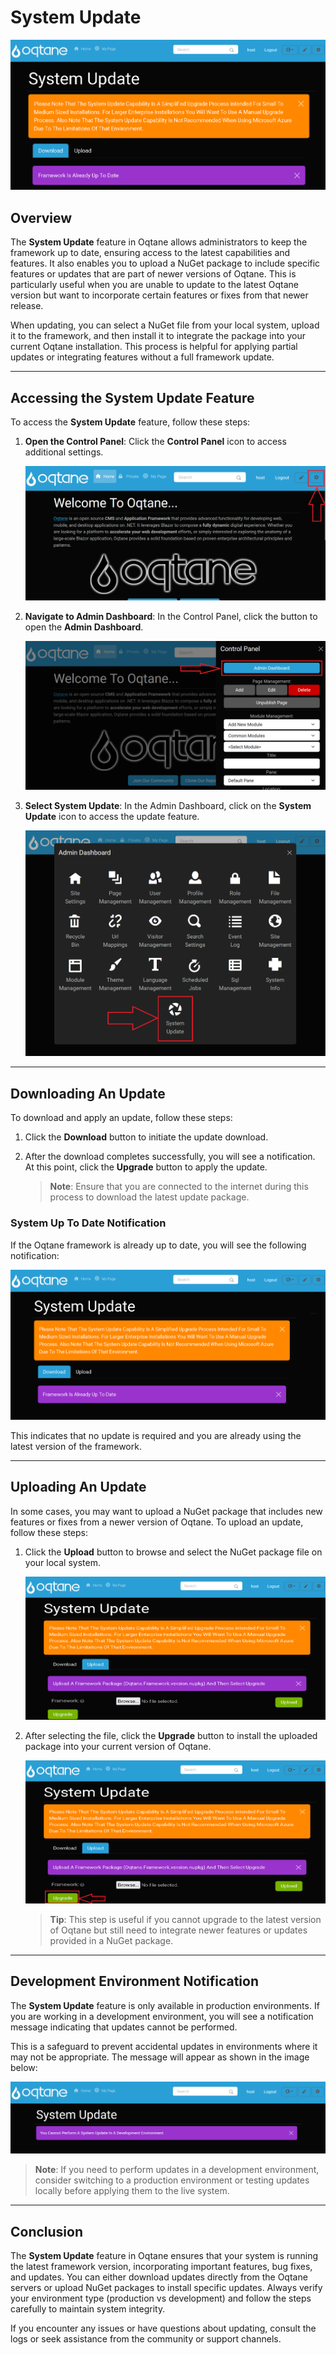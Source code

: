 # System Update

![System Update](./assets/system-update.png)

## Overview

The **System Update** feature in Oqtane allows administrators to keep the framework up to date, ensuring access to the latest capabilities and features. It also enables you to upload a NuGet package to include specific features or updates that are part of newer versions of Oqtane. This is particularly useful when you are unable to update to the latest Oqtane version but want to incorporate certain features or fixes from that newer release.

When updating, you can select a NuGet file from your local system, upload it to the framework, and then install it to integrate the package into your current Oqtane installation. This process is helpful for applying partial updates or integrating features without a full framework update.

---

## Accessing the System Update Feature

To access the **System Update** feature, follow these steps:

1. **Open the Control Panel**: Click the **Control Panel** icon to access additional settings.

   ![Control Panel Icon](./assets/control-panel-button.png)

2. **Navigate to Admin Dashboard**: In the Control Panel, click the button to open the **Admin Dashboard**.

   ![Open Admin Dashboard](./assets/control-panel-admin-dashboard-button.png)

3. **Select System Update**: In the Admin Dashboard, click on the **System Update** icon to access the update feature.

   ![Admin Dashboard System Update](./assets/admin-dashboard-system-update.png)

---

## Downloading An Update

To download and apply an update, follow these steps:

1. Click the **Download** button to initiate the update download.

2. After the download completes successfully, you will see a notification. At this point, click the **Upgrade** button to apply the update.

   > **Note**: Ensure that you are connected to the internet during this process to download the latest update package.

### System Up To Date Notification

If the Oqtane framework is already up to date, you will see the following notification:

![System Update Up To Date Notification](./assets/system-update-system-up-to-date-notification.png)

This indicates that no update is required and you are already using the latest version of the framework.

---

## Uploading An Update

In some cases, you may want to upload a NuGet package that includes new features or fixes from a newer version of Oqtane. To upload an update, follow these steps:

1. Click the **Upload** button to browse and select the NuGet package file on your local system.

   ![System Update Upload](./assets/system-update-upload.png)

2. After selecting the file, click the **Upgrade** button to install the uploaded package into your current version of Oqtane.

   ![System Update Upgrade Button](./assets/system-update-upload-upgrade-button.png)

   > **Tip**: This step is useful if you cannot upgrade to the latest version of Oqtane but still need to integrate newer features or updates provided in a NuGet package.

---

## Development Environment Notification

The **System Update** feature is only available in production environments. If you are working in a development environment, you will see a notification message indicating that updates cannot be performed.

This is a safeguard to prevent accidental updates in environments where it may not be appropriate. The message will appear as shown in the image below:

![System Update Development Environment](./assets/system-update-development-environment.png)

> **Note**: If you need to perform updates in a development environment, consider switching to a production environment or testing updates locally before applying them to the live system.

---

## Conclusion

The **System Update** feature in Oqtane ensures that your system is running the latest framework version, incorporating important features, bug fixes, and updates. You can either download updates directly from the Oqtane servers or upload NuGet packages to install specific updates. Always verify your environment type (production vs development) and follow the steps carefully to maintain system integrity.

If you encounter any issues or have questions about updating, consult the logs or seek assistance from the community or support channels.
